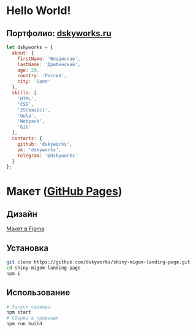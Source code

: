 # Hello World!

## Портфолио: [dskyworks.ru](http://dskyworks.ru)

```javascript
let dskyworks = {
  about: {
    firstName: 'Владислав',
    lastName: 'Дрибинский',
    age: 29,
    country: 'Россия',
    city: 'Орел'
  },
  skills: [
    'HTML',
    'CSS',
    'JS(basic)',
    'Gulp',
    'Webpack',
    'Git'
  ],
  contacts: {
    github: 'dskyworks',
    vk: 'dskyworks',
    telegram: '@dskyworks'
  }
};
```

# Макет ([GitHub Pages](https://dskyworks.github.io/shiny-migom-landing-page/dist/))
## Дизайн
[Макет в Figma](https://www.figma.com/file/twccLDdo09LZwK2HExofqx/Untitled-Copy)

## Установка

``` bash
git clone https://github.com/dskyworks/shiny-migom-landing-page.git
cd shiny-migom-landing-page
npm i
```

## Использование
``` bash
# Запуск сервера
npm start
# Сборка в продакшн
npm run build
```
